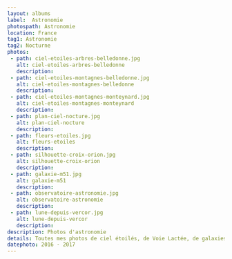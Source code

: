 ```yaml
---
layout: albums
label:  Astronomie
photospath: Astronomie
location: France
tag1: Astronomie
tag2: Nocturne
photos:
 - path: ciel-etoiles-arbres-belledonne.jpg
   alt: ciel-etoiles-arbres-belledonne
   description:
 - path: ciel-etoiles-montagnes-belledonne.jpg
   alt: ciel-etoiles-montagnes-belledonne
   description:
 - path: ciel-etoiles-montagnes-monteynard.jpg
   alt: ciel-etoiles-montagnes-monteynard
   description:
 - path: plan-ciel-nocture.jpg
   alt: plan-ciel-nocture
   description:
 - path: fleurs-etoiles.jpg
   alt: fleurs-etoiles
   description:
 - path: silhouette-croix-orion.jpg
   alt: silhouette-croix-orion
   description:
 - path: galaxie-m51.jpg
   alt: galaxie-m51
   description:
 - path: observatoire-astronomie.jpg
   alt: observatoire-astronomie
   description:
 - path: lune-depuis-vercor.jpg
   alt: lune-depuis-vercor
   description:
description: Photos d'astronomie
details: Toutes mes photos de ciel étoilés, de Voie Lactée, de galaxies etc. C'est mon genre de photos préferé, celui qui permet de voir l'invisible pour nos yeux. Je suis impatient de découvrir et de photographier le ciel réputé de la Nouvelle Zélande !
datephoto: 2016 - 2017
---
```

